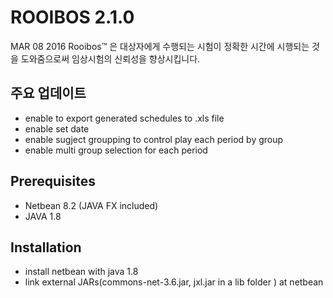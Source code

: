 # ROOIBOS 2.1.0
MAR 08 2016
Rooibos™ 은 대상자에게 수행되는 시험이 정확한 시간에 시행되는 것을 도와줌으로써 임상시험의 신뢰성을 향상시킵니다. 

## 주요 업데이트
+ enable to export generated schedules to .xls file
+ enable set date
+ enable sugject groupping to control play each period by group
+ enable multi group selection for each period

## Prerequisites
+ Netbean 8.2 (JAVA FX included)
+ JAVA 1.8
## Installation
+ install netbean with java 1.8
+ link external JARs(commons-net-3.6.jar, jxl.jar in a lib folder ) at netbean
